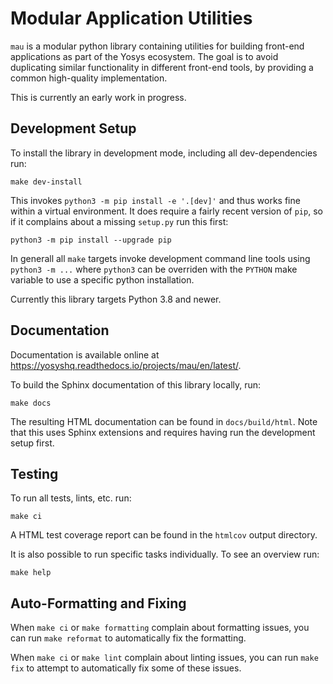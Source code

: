 # Modular Application Utilities

`mau` is a modular python library containing utilities for building
front-end applications as part of the Yosys ecosystem. The goal is to avoid
duplicating similar functionality in different front-end tools, by providing a
common high-quality implementation.

This is currently an early work in progress.

## Development Setup

To install the library in development mode, including all dev-dependencies run:

    make dev-install

This invokes `python3 -m pip install -e '.[dev]'` and thus works fine within a
virtual environment. It does require a fairly recent version of `pip`, so if it
complains about a missing `setup.py` run this first:

    python3 -m pip install --upgrade pip

In generall all `make` targets invoke development command line tools using
`python3 -m ...` where `python3` can be overriden with the `PYTHON` make
variable to use a specific python installation.

Currently this library targets Python 3.8 and newer.

## Documentation

Documentation is available online at
https://yosyshq.readthedocs.io/projects/mau/en/latest/.

To build the Sphinx documentation of this library locally, run:

    make docs

The resulting HTML documentation can be found in `docs/build/html`. Note that
this uses Sphinx extensions and requires having run the development setup
first.

## Testing

To run all tests, lints, etc. run:

    make ci

A HTML test coverage report can be found in the `htmlcov` output directory.

It is also possible to run specific tasks individually. To see an overview run:

    make help

## Auto-Formatting and Fixing

When `make ci` or `make formatting` complain about formatting issues, you can
run `make reformat` to automatically fix the formatting.

When `make ci` or `make lint` complain about linting issues, you can run `make
fix` to attempt to automatically fix some of these issues.

